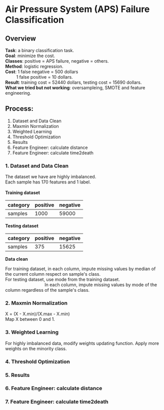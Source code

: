 # Air Pressure System (APS) Failure Classification

## Overview
**Task**: a binary classification task. <br>
**Goal**: minimize the cost. <br>
**Classes**: positive = APS failure, negative = others. <br>
**Method**: logistic regression. <br>
**Cost**: 1 false negative = 500 dollars <br>&nbsp;&nbsp;&nbsp;&nbsp;&nbsp;&nbsp;&nbsp;&nbsp;
1 false positive = 10 dollars. <br>
**Result**: training cost = 52440 dollars, testing cost = 15690 dollars. <br>
**What we tried but not working**: oversampleing, SMOTE and feature engineering.

## Process:
1. Dataset and Data Clean
2. Maxmin Normalization
3. Weighted Learning
4. Threshold Optimization
5. Results
6. Feature Engineer: calculate distance
7. Feature Engineer: calculate time2death

### 1. Dataset and Data Clean
The dataset we have are highly imbalanced. <br>
Each sample has 170 features and 1 label. <br>
<br>
**Training dataset**

category	| positive | 	negative
------|------------|-----------
samples | 1000 |	59000

**Testing dataset**

category	| positive | 	negative
------|------------|-----------
samples | 375 |	15625

**Data clean**

For training dataset, in each column, impute missing values by median of the current column respect on sample's class. <br>
For testing dataset, use mode from the training dataset. <br> &nbsp;&nbsp;&nbsp;&nbsp;&nbsp;&nbsp;&nbsp;&nbsp;&nbsp;&nbsp;&nbsp;&nbsp;&nbsp;&nbsp;&nbsp;&nbsp;&nbsp;&nbsp;&nbsp;&nbsp;&nbsp;&nbsp;&nbsp;&nbsp;&nbsp;&nbsp;&nbsp;&nbsp;&nbsp;&nbsp;&nbsp;
In each column, impute missing values by mode of the column regardless of the sample's class. <br>

### 2. Maxmin Normalization

X = (X - X.min)/(X.max - X.min) <br>
Map X between 0 and 1. <br>

### 3. Weighted Learning

For highly imbalanced data, modify weights updating function.
Apply more weights on the minority class.

### 4. Threshold Optimization

### 5. Results

### 6. Feature Engineer: calculate distance

### 7. Feature Engineer: calculate time2death
